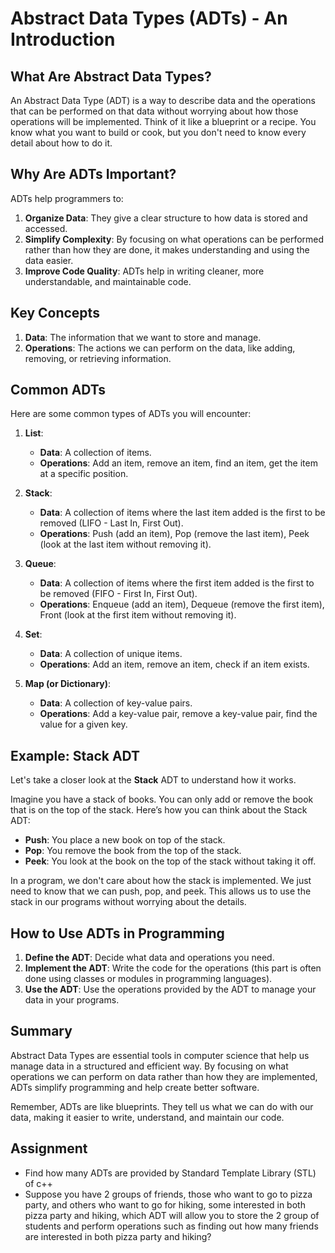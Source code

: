 # Abstract Data Types (ADTs) - An Introduction

## What Are Abstract Data Types?

An Abstract Data Type (ADT) is a way to describe data and the operations that can be performed on that data without worrying about how those operations will be implemented. Think of it like a blueprint or a recipe. You know what you want to build or cook, but you don't need to know every detail about how to do it.

## Why Are ADTs Important?

ADTs help programmers to:
1. **Organize Data**: They give a clear structure to how data is stored and accessed.
2. **Simplify Complexity**: By focusing on what operations can be performed rather than how they are done, it makes understanding and using the data easier.
3. **Improve Code Quality**: ADTs help in writing cleaner, more understandable, and maintainable code.

## Key Concepts

1. **Data**: The information that we want to store and manage.
2. **Operations**: The actions we can perform on the data, like adding, removing, or retrieving information.

## Common ADTs

Here are some common types of ADTs you will encounter:

1. **List**:
   - **Data**: A collection of items.
   - **Operations**: Add an item, remove an item, find an item, get the item at a specific position.

2. **Stack**:
   - **Data**: A collection of items where the last item added is the first to be removed (LIFO - Last In, First Out).
   - **Operations**: Push (add an item), Pop (remove the last item), Peek (look at the last item without removing it).

3. **Queue**:
   - **Data**: A collection of items where the first item added is the first to be removed (FIFO - First In, First Out).
   - **Operations**: Enqueue (add an item), Dequeue (remove the first item), Front (look at the first item without removing it).

4. **Set**:
   - **Data**: A collection of unique items.
   - **Operations**: Add an item, remove an item, check if an item exists.

5. **Map (or Dictionary)**:
   - **Data**: A collection of key-value pairs.
   - **Operations**: Add a key-value pair, remove a key-value pair, find the value for a given key.

## Example: Stack ADT

Let's take a closer look at the **Stack** ADT to understand how it works.

Imagine you have a stack of books. You can only add or remove the book that is on the top of the stack. Here’s how you can think about the Stack ADT:

- **Push**: You place a new book on top of the stack.
- **Pop**: You remove the book from the top of the stack.
- **Peek**: You look at the book on the top of the stack without taking it off.

In a program, we don't care about how the stack is implemented. We just need to know that we can push, pop, and peek. This allows us to use the stack in our programs without worrying about the details.

## How to Use ADTs in Programming

1. **Define the ADT**: Decide what data and operations you need.
2. **Implement the ADT**: Write the code for the operations (this part is often done using classes or modules in programming languages).
3. **Use the ADT**: Use the operations provided by the ADT to manage your data in your programs.

## Summary

Abstract Data Types are essential tools in computer science that help us manage data in a structured and efficient way. By focusing on what operations we can perform on data rather than how they are implemented, ADTs simplify programming and help create better software.

Remember, ADTs are like blueprints. They tell us what we can do with our data, making it easier to write, understand, and maintain our code.

## Assignment
- Find how many ADTs are provided by Standard Template Library (STL) of c++ 
- Suppose you have 2 groups of friends, those who want to go to pizza party, and others who want to go for hiking, some interested in both pizza party and hiking, which ADT will allow you to store the 2 group of students and perform operations such as finding out how many friends are interested in both pizza party and hiking?
